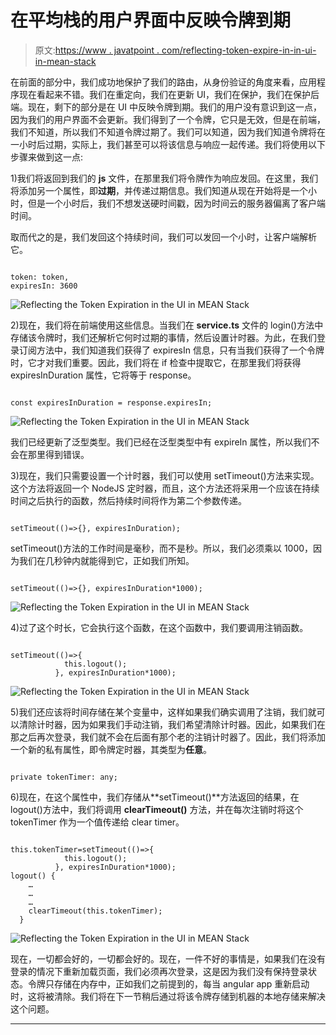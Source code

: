 # 在平均栈的用户界面中反映令牌到期

> 原文:[https://www . javatpoint . com/reflecting-token-expire-in-in-ui-in-mean-stack](https://www.javatpoint.com/reflecting-token-expiration-in-the-ui-in-mean-stack)

在前面的部分中，我们成功地保护了我们的路由，从身份验证的角度来看，应用程序现在看起来不错。我们在重定向，我们在更新 UI，我们在保护，我们在保护后端。现在，剩下的部分是在 UI 中反映令牌到期。我们的用户没有意识到这一点，因为我们的用户界面不会更新。我们得到了一个令牌，它只是无效，但是在前端，我们不知道，所以我们不知道令牌过期了。我们可以知道，因为我们知道令牌将在一小时后过期，实际上，我们甚至可以将该信息与响应一起传递。我们将使用以下步骤来做到这一点:

1)我们将返回到我们的 **js** 文件，在那里我们将令牌作为响应发回。在这里，我们将添加另一个属性，即**过期**，并传递过期信息。我们知道从现在开始将是一个小时，但是一个小时后，我们不想发送硬时间戳，因为时间云的服务器偏离了客户端时间。

取而代之的是，我们发回这个持续时间，我们可以发回一个小时，让客户端解析它。

```

token: token,
expiresIn: 3600

```

![Reflecting the Token Expiration in the UI in MEAN Stack](../Images/3062a38ae78ede600c1bb96a1553fc9d.png)

2)现在，我们将在前端使用这些信息。当我们在 **service.ts** 文件的 login()方法中存储该令牌时，我们还解析它何时过期的事情，然后设置计时器。为此，在我们登录订阅方法中，我们知道我们获得了 expiresIn 信息，只有当我们获得了一个令牌时，它才对我们重要。因此，我们将在 if 检查中提取它，在那里我们将获得 expiresInDuration 属性，它将等于 response。

```

const expiresInDuration = response.expiresIn;

```

![Reflecting the Token Expiration in the UI in MEAN Stack](../Images/a83ca5d1b0e8a56307f0c22a194024bc.png)

我们已经更新了泛型类型。我们已经在泛型类型中有 expireIn 属性，所以我们不会在那里得到错误。

3)现在，我们只需要设置一个计时器，我们可以使用 setTimeout()方法来实现。这个方法将返回一个 NodeJS 定时器，而且，这个方法还将采用一个应该在持续时间之后执行的函数，然后持续时间将作为第二个参数传递。

```

setTimeout(()=>{}, expiresInDuration);

```

setTimeout()方法的工作时间是毫秒，而不是秒。所以，我们必须乘以 1000，因为我们在几秒钟内就能得到它，正如我们所知。

```

setTimeout(()=>{}, expiresInDuration*1000);

```

![Reflecting the Token Expiration in the UI in MEAN Stack](../Images/a62d0d525291eac8ac051165b5bdae4f.png)

4)过了这个时长，它会执行这个函数，在这个函数中，我们要调用注销函数。

```

setTimeout(()=>{
            this.logout();
          }, expiresInDuration*1000);

```

![Reflecting the Token Expiration in the UI in MEAN Stack](../Images/dcbabcce79723a11de4ef8fa4625f481.png)

5)我们还应该将时间存储在某个变量中，这样如果我们确实调用了注销，我们就可以清除计时器，因为如果我们手动注销，我们希望清除计时器。因此，如果我们在那之后再次登录，我们就不会在后面有那个老的注销计时器了。因此，我们将添加一个新的私有属性，即令牌定时器，其类型为**任意**。

```

private tokenTimer: any;

```

6)现在，在这个属性中，我们存储从**setTimeout()**方法返回的结果，在 logout()方法中，我们将调用 **clearTimeout()** 方法，并在每次注销时将这个 tokenTimer 作为一个值传递给 clear timer。

```

this.tokenTimer=setTimeout(()=>{
            this.logout();
          }, expiresInDuration*1000);
logout() {
    …
    …
    …
    clearTimeout(this.tokenTimer);
  }

```

![Reflecting the Token Expiration in the UI in MEAN Stack](../Images/c9a66f88b1bcecaa78c9862adfc15440.png)

现在，一切都会好的，一切都会好的。现在，一件不好的事情是，如果我们在没有登录的情况下重新加载页面，我们必须再次登录，这是因为我们没有保持登录状态。令牌只存储在内存中，正如我们之前提到的，每当 angular app 重新启动时，这将被清除。我们将在下一节稍后通过将该令牌存储到机器的本地存储来解决这个问题。

* * *